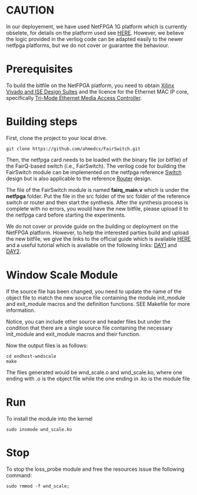 # CAUTION
In our deployement, we have used NetFPGA 1G platform which is currently obselete, for details on the platform used see [HERE](https://netfpga.org/NetFPGA-1G.html). However, we believe the logic provided in the verliog code can be adapted easily to the newer netfpga platforms, but we do not cover or guarantee the behaviour.

# Prerequisites
To build the bitfile on the NetFPGA platform, you need to obtain [Xilinx Vivado and ISE Design Suites](https://www.xilinx.com/products/design-tools/ise-design-suite.html) and the licence for the Ethernet MAC IP core, specifically [Tri-Mode Ethernet Media Access Controller](https://www.xilinx.com/products/intellectual-property/temac.html).  

# Building steps

First, clone the project to your local drive.

```
git clone https://github.com/ahmedcs/FairSwitch.git
```
Then, the netfpga card needs to be loaded with the binary file (or bitfile) of the FairQ-based switch (i.e., FairSwitch). The verilog code for building the FairSwitch module can be implemented on the netfpga reference [Switch](https://github.com/NetFPGA/netfpga/tree/master/projects/reference_switch) design but is also applicable to the reference [Router](https://github.com/NetFPGA/netfpga/tree/master/projects/reference_router) design. 

The file of the FairSwitch module is named **fairq_main.v** which is under the **netfpga** folder. Put the file in the src folder of the src folder of the reference switch or router and then start the synthesis. After the synthesis process is complete with no errors, you would have the new bitfile, please upload it to the netfpga card before starting the experiments.

We do not cover or provide guide on the building or deployment on the NetFPGA platform. However, to help the interested parties build and upload the new bitfile, we give the links to the official guide which is available [HERE](https://github.com/NetFPGA/netfpga/wiki/Guide) and a useful tutorial which is available on the following links: [DAY1](https://www.cl.cam.ac.uk/research/srg/netos/projects/netfpga/workshop/technion-august-2015/material/slides/2015_Summer_Camp_Day_1.pdf) and [DAY2](https://www.cl.cam.ac.uk/research/srg/netos/projects/netfpga/workshop/technion-august-2015/material/slides/2015_Summer_Camp_Day_2.pdf).

<!--
# OpenvSwitch version

You need to apply the patch that comes along with the source files to the "datapath" subfolder of the OpenvSwitch source directory. Notice that, the patch is customized to openvswitch version 2.4.0 and it may/may not work for other versions. If you are applying the patch to a different version, please read the patch file and update manually (few locations is updated).

The patch updates these files: (actions.c, datapath.c, datapath.h, Makefile.in, Module.mk)

Then you need to issue the patch command to patch (actions.c datapath.c, datapath.h, Makefile.in, Module.mk):

```
cd openvswitch-2.4.0/datapath
patch -p1 < hscc.patch
```

Copy the source and header files to the datapath folder (hscc.c and hscc.h), then we need to build and install the new openvswitch:

```
cd openvswtich-2.4.0
./configure --with-linux="/lib/modules/`uname -r`/build"
cd datapath
make clean
make
cd linux
sudo make modules_install
```

If the kernel module was not installed properly, it can be copied as follows (depending on the current location of the running OpenvSwitch):
```
cd openvswtich-2.4.0/datapath/linux
sudo cp openvswitch.ko /lib/modules/`uname -r`/kernel/net/openvswitch/openvswitch.ko
```

The location of the OpenvSwitch module can be found by the following:
```
modinfo openvswitch
```
-->

# Window Scale Module
If the source file has been changed, you need to update the name of the object file to match the new source file containing the module init_module and exit_module macros and the definition functions. SEE Makefile for more information.

Notice, you can include other source and header files but under the condition that there are a single source file containing the necessary init_module and exit_module macros and their function.


Now the output files is as follows:
```
cd endhost-wndscale
make
```
The files generated would be wnd_scale.o and wnd_scale.ko, where one ending with .o is the object file while the one ending in .ko is the module file

# Run
To install the module into the kernel
```
sudo insmode wnd_scale.ko
```

# Stop

To stop the loss_probe module and free the resources issue the following command:

```
sudo rmmod -f wnd_scale;
```

<!--
# SDN Controller Application

The simple layer 2 switch SDN controller has been adopted for implementing the HSCC SDN controller application.  
Another way to implement this is via leveraging the rich northbound API to sperate HSCC application from the real controller implementation (On-Going).

The Ryu Controller can be started on the Controller PC (which has to be connected to the switches under control) as follows:
```
cp HSCC/Controller-App/hscc_app.py ~/ryu/ryu/app/
cd ~/ryu
./bin/ryu-manager --verbose ryu/app/hscc_app.py
```

Now you need to ensure the switch is configured to connect to the controller and use the latest (preferably) openflow as follow:  
For example if the controller is located at 192.168.1.1 and want to use OF1.3
```
sudo ovs-vsctl set-controller ovsbr0 tcp:192.168.1.1:6633
sudo ovs-vsctl set bridge ovsbr0 protocols=OpenFlow13
```

Check out the configuration of the switch as follows:
```
sudo ovs-vsctl show
```

# For Tutorials on OvS and Ryu
Please check the following websites for more documentation and tutorials:  
```
https://osrg.github.io/ryu/
http://openvswitch.org
http://networkstatic.net/openflow-openvswitch-lab/
http://sdnhub.org/tutorials/ryu/
```
-->

